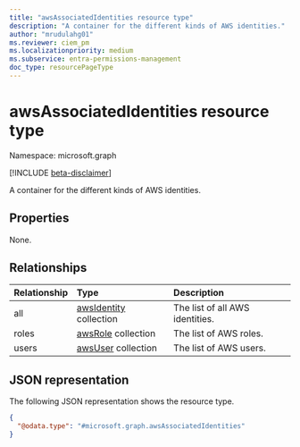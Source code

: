 ```yaml
---
title: "awsAssociatedIdentities resource type"
description: "A container for the different kinds of AWS identities."
author: "mrudulahg01"
ms.reviewer: ciem_pm
ms.localizationpriority: medium
ms.subservice: entra-permissions-management
doc_type: resourcePageType
---
```


# awsAssociatedIdentities resource type

Namespace: microsoft.graph

[!INCLUDE [beta-disclaimer](../../includes/beta-disclaimer.md)]

A container for the different kinds of AWS identities.

## Properties
None.

## Relationships
|Relationship|Type|Description|
|:---|:---|:---|
|all|[awsIdentity](../resources/awsidentity.md) collection|The list of all AWS identities.|
|roles|[awsRole](../resources/awsrole.md) collection|The list of AWS roles.|
|users|[awsUser](../resources/awsuser.md) collection|The list of AWS users.|

## JSON representation
The following JSON representation shows the resource type.
<!-- {
  "blockType": "resource",
  "@odata.type": "microsoft.graph.awsAssociatedIdentities"
}
-->
``` json
{
  "@odata.type": "#microsoft.graph.awsAssociatedIdentities"
}
```

